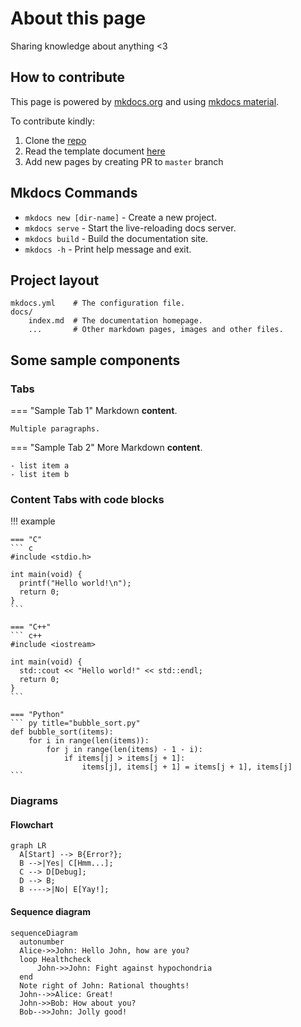 # About this page

Sharing knowledge about anything <3

## How to contribute

This page is powered by [mkdocs.org](https://www.mkdocs.org) and using [mkdocs material](https://squidfunk.github.io/mkdocs-material/).

To contribute kindly:

1. Clone the [repo](https://github.com/vahoang/knowledge-graph)
2. Read the template document [here](https://squidfunk.github.io/mkdocs-material/getting-started/)
3. Add new pages by creating PR to `master` branch

## Mkdocs Commands

* `mkdocs new [dir-name]` - Create a new project.
* `mkdocs serve` - Start the live-reloading docs server.
* `mkdocs build` - Build the documentation site.
* `mkdocs -h` - Print help message and exit.

## Project layout

    mkdocs.yml    # The configuration file.
    docs/
        index.md  # The documentation homepage.
        ...       # Other markdown pages, images and other files.

## Some sample components

### Tabs

=== "Sample Tab 1"
    Markdown **content**.

    Multiple paragraphs.

=== "Sample Tab 2"
    More Markdown **content**.

    - list item a
    - list item b

### Content Tabs with code blocks

!!! example

    === "C"
    ``` c
    #include <stdio.h>

    int main(void) {
      printf("Hello world!\n");
      return 0;
    }
    ```

    === "C++"
    ``` c++
    #include <iostream>

    int main(void) {
      std::cout << "Hello world!" << std::endl;
      return 0;
    }
    ```

    === "Python"
    ``` py title="bubble_sort.py"
    def bubble_sort(items):
        for i in range(len(items)):
            for j in range(len(items) - 1 - i):
                if items[j] > items[j + 1]:
                    items[j], items[j + 1] = items[j + 1], items[j]
    ```

### Diagrams

#### Flowchart

``` mermaid
graph LR
  A[Start] --> B{Error?};
  B -->|Yes| C[Hmm...];
  C --> D[Debug];
  D --> B;
  B ---->|No| E[Yay!];
```

#### Sequence diagram

``` mermaid
sequenceDiagram
  autonumber
  Alice->>John: Hello John, how are you?
  loop Healthcheck
      John->>John: Fight against hypochondria
  end
  Note right of John: Rational thoughts!
  John-->>Alice: Great!
  John->>Bob: How about you?
  Bob-->>John: Jolly good!
```
